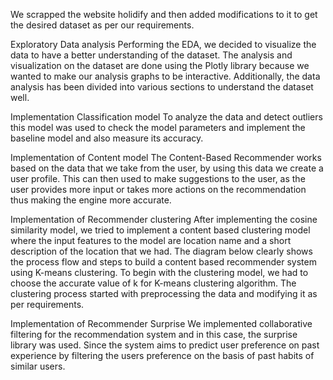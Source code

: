 We scrapped the website holidify and then added modifications to it to get the desired dataset as per our requirements.

Exploratory Data analysis
Performing the EDA, we decided to visualize the data to have a better understanding of the dataset.
The analysis and visualization on the dataset are done using the Plotly library because we wanted to make our analysis graphs to be interactive.
Additionally, the data analysis has been divided into various sections to understand the dataset well.

Implementation Classification model
To analyze the data and detect outliers this model was used to check the model parameters and implement the baseline model and also measure its accuracy. 

Implementation of Content model
The Content-Based Recommender works based on the data that we take from the user, by using this data we create a user profile.
This can then used to make suggestions to the user, as the user provides more input or takes more actions on the recommendation thus making the engine more accurate.

Implementation of Recommender clustering
After implementing the cosine similarity model, we tried to implement a content based clustering model where the input features to the model are location name and a short description of the location that we had. 
The diagram below clearly shows the process flow and steps to build a content based recommender system using K-means clustering. 
To begin with the clustering model, we had to choose the accurate value of k for K-means clustering algorithm. The clustering process started with preprocessing the data and modifying it as per requirements.

Implementation of Recommender Surprise
We implemented collaborative filtering for the recommendation system and in this case, the surprise library was used.
Since the system aims to predict user preference on past experience by filtering the users preference on the basis of past habits of similar users.

